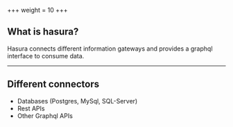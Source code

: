 +++
weight = 10
+++

## What is hasura?

Hasura connects different information gateways and provides a graphql interface to consume data.

---

## Different connectors

- Databases (Postgres, MySql, SQL-Server)
- Rest APIs
- Other Graphql APIs


